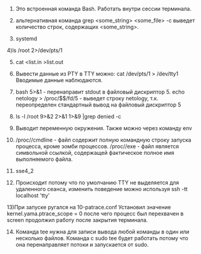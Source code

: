 1) Это встроенная команда Bash. Работать внутри сессии терминала.

2)  альтернативная команда grep <some_string> <some_file> -с выведет количество строк, содержащих <some_string>.

3) systemd

4)ls /root 2>/dev/pts/1

5) cat <list.in >list.out

6) Вывести данные из PTY в TTY можно: cat /dev/pts/1 > /dev/tty1
Вводимые данные наблюдаются.

7) bash 5>&1 - перенаправит stdout в файловый дискриптор 5. 
echo netology > /proc/$$/fd/5 - выведет строку netology, т.к. переопределен стандартный вывод на файловый дискриптор 5

8) ls -l /root 9>&2 2>&1 1>&9 |grep denied -c

9) Выводит переменную окружения.
Также можно через команду env

10) /proc/<PID>/cmdline - файл содержит полную командную строку запуска процесса, кроме зомби процессов.
/proc/<PID>/exe - файл является символьной ссылкой, содержащей фактическое полное имя выполняемого файла.

11) sse4_2

12) Происходит потому что по умолчанию TTY не выделяется для удаленного сеанса, изменить поведение можно используя ssh -tt localhost 'tty'

13)При запуске ругался на 10-patrace.conf
Установил значение  kernel.yama.ptrace_scope = 0
после чего процесс был перехвачен в screen
продолжил работу после закрытия терминала.  

14) Команда tee нужна для записи вывода любой команды в один или несколько файлов.
Команда с sudo tee будет работать потому что она перенаправляет потоки и запускается от sudo.
